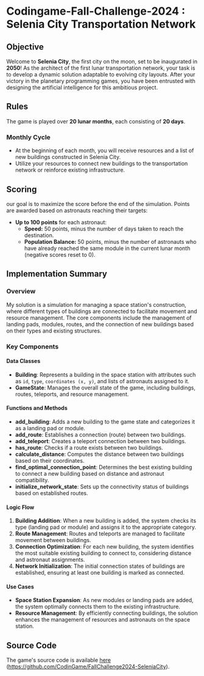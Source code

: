#  Codingame-Fall-Challenge-2024 : Selenia City Transportation Network

## Objective
Welcome to **Selenia City**, the first city on the moon, set to be inaugurated in **2050**! As the architect of the first lunar transportation network, your task is to develop a dynamic solution adaptable to evolving city layouts. After your victory in the planetary programming games, you have been entrusted with designing the artificial intelligence for this ambitious project.

## Rules
The game is played over **20 lunar months**, each consisting of **20 days**. 

### Monthly Cycle
- At the beginning of each month, you will receive resources and a list of new buildings constructed in Selenia City.
- Utilize your resources to connect new buildings to the transportation network or reinforce existing infrastructure.


## Scoring
our goal is to maximize the score before the end of the simulation. Points are awarded based on astronauts reaching their targets:
- **Up to 100 points** for each astronaut:
  - **Speed:** 50 points, minus the number of days taken to reach the destination.
  - **Population Balance:** 50 points, minus the number of astronauts who have already reached the same module in the current lunar month (negative scores reset to 0).

## Implementation Summary

### Overview
My solution is a simulation for managing a space station's construction, where different types of buildings are connected to facilitate movement and resource management. The core components include the management of landing pads, modules, routes, and the connection of new buildings based on their types and existing structures.

### Key Components

#### Data Classes
- **Building**: Represents a building in the space station with attributes such as `id`, `type`, `coordinates (x, y)`, and lists of astronauts assigned to it. 
- **GameState**: Manages the overall state of the game, including buildings, routes, teleports, and resource management.

#### Functions and Methods

- **add_building**: Adds a new building to the game state and categorizes it as a landing pad or module.
- **add_route**: Establishes a connection (route) between two buildings.
- **add_teleport**: Creates a teleport connection between two buildings.
- **has_route**: Checks if a route exists between two buildings.
- **calculate_distance**: Computes the distance between two buildings based on their coordinates.
- **find_optimal_connection_point**: Determines the best existing building to connect a new building based on distance and astronaut compatibility.
- **initialize_network_state**: Sets up the connectivity status of buildings based on established routes.

#### Logic Flow
1. **Building Addition**: When a new building is added, the system checks its type (landing pad or module) and assigns it to the appropriate category.
2. **Route Management**: Routes and teleports are managed to facilitate movement between buildings.
3. **Connection Optimization**: For each new building, the system identifies the most suitable existing building to connect to, considering distance and astronaut assignments.
4. **Network Initialization**: The initial connection states of buildings are established, ensuring at least one building is marked as connected.

#### Use Cases
- **Space Station Expansion**: As new modules or landing pads are added, the system optimally connects them to the existing infrastructure.
- **Resource Management**: By efficiently connecting buildings, the solution enhances the management of resources and astronauts on the space station.

## Source Code
The game's source code is available [here](#) (https://github.com/CodinGame/FallChallenge2024-SeleniaCity).
